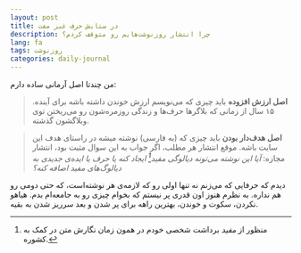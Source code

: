 ```yaml
---
layout: post
title: در ستایش حرف غیر مفت
description: چرا انتشار روزنوشت‌هایم رو متوقف کردم؟
lang: fa 
tags: روزنوشت
categories: daily-journal
---
```


من چندتا اصل آرمانی ساده دارم:

>**اصل ارزش افزوده**
باید چیزی که می‌نویسم ارزش خوندن داشته باشه برای آینده. ۱۵ سال از زمانی که بلاگرها حرف‌ها و زندگی روزمره‌شون رو می‌ریختن توی وبلاگشون گذشته. 

>**اصل هدف‌دار بودن**
باید چیزی که (به فارسی) نوشته میشه در راستای هدف این سایت باشه. موقع انتشار هر مطلب، اگر جواب به این سوال مثبت بود، انتشار مجازه: *آیا این نوشته می‌تونه دیالوگی مفید[^1] ایجاد کنه یا حرف یا ایده‌ی جدیدی به دیالوگ‌های مفید اضافه کنه؟*


دیدم که حرفایی که می‌زنم نه تنها اولی رو که لازمه‌ی هر نوشته‌است، که حتی دومی رو هم نداره. به نظرم هنوز اون قدری پر نیستم که بخوام چیزی رو به جامعه‌ام بدم. هیاهو نکردن، سکوت و خوندن، بهترین راهه برای پر شدن و بعد سرریز شدن به بقیه. 



[^1]: منظور از *مفید* برداشت شخصی خودم در همون زمان نگارش متن در کمک به کشوره.
